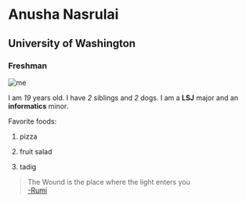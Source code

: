 # Anusha Nasrulai

## University of Washington

### Freshman

![me](desktop/lab1-exercise/profilepicture.JPG)

I am *19* years old. I have *2* siblings and *2* dogs. I am a __LSJ__ major and an __informatics__ minor.


Favorite foods:
1. pizza

2. fruit salad

3. tadig

>The Wound is the place where the light enters you  
[-Rumi](https://everydaypowerblog.com/rumi-quotes/)
